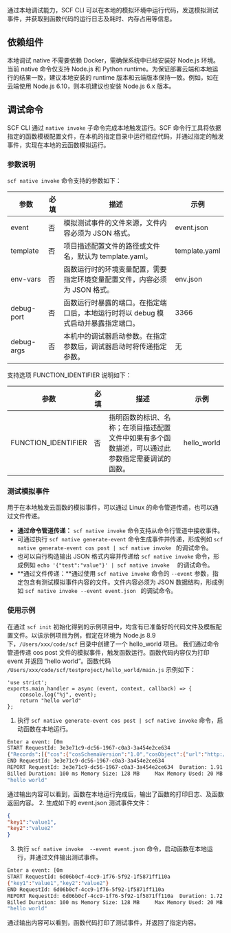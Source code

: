通过本地调试能力，SCF CLI 可以在本地的模拟环境中运行代码，发送模拟测试事件，并获取到函数代码的运行日志及耗时、内存占用等信息。

## 依赖组件
本地调试 native 不需要依赖 Docker，需确保系统中已经安装好 Node.js 环境。当前 native 命令仅支持 Node.js 和 Python runtime。为保证部署云端和本地运行的结果一致，建议本地安装的 runtime 版本和云端版本保持一致。例如，如在云端使用 Node.js 6.10，则本机建议也安装 Node.js 6.x 版本。

## 调试命令
SCF CLI 通过 `native invoke` 子命令完成本地触发运行。SCF 命令行工具将依据指定的函数模板配置文件，在本机的指定目录中运行相应代码，并通过指定的触发事件，实现在本地的云函数模拟运行。

### 参数说明
`scf native invoke` 命令支持的参数如下：

| 参数       | 必填 | 描述                                                         | 示例          |
| ---------- | ---- | ------------------------------------------------------------ | ------------- |
| event      | 否   | 模拟测试事件的文件来源，文件内容必须为 JSON 格式。              | event.json    |
| template   | 否   | 项目描述配置文件的路径或文件名，默认为 template.yaml。           | template.yaml |
| env-vars   | 否   | 函数运行时的环境变量配置，需要指定环境变量配置文件，内容必须为 JSON 格式。   | env.json      |
| debug-port | 否   | 函数运行时暴露的端口。在指定端口后，本地运行时将以 debug 模式启动并暴露指定端口。   | 3366          |
| debug-args | 否   | 本机中的调试器启动参数。在指定参数后，调试器启动时将传递指定参数。   |   无            |

支持选项 FUNCTION_IDENTIFIER 说明如下：

| 参数                | 必填 | 描述                                                         | 示例        |
| ------------------- | ---- | ------------------------------------------------------------ | ----------- |
| FUNCTION_IDENTIFIER | 否   | 指明函数的标识、名称；在项目描述配置文件中如果有多个函数描述，可以通过此参数指定需要调试的函数。   | hello_world |

### 测试模拟事件
用于在本地触发云函数的模拟事件，可以通过 Linux 的命令管道传递，也可以通过文件传递。
- **通过命令管道传递：** `scf native invoke` 命令支持从命令行管道中接收事件。
 - 可通过执行 `scf native generate-event` 命令生成事件并传递，形成例如 `scf native generate-event cos post | scf native invoke ` 的调试命令。
 - 也可以自行构造输出 JSON 格式内容并传递给 `scf native invoke` 命令，形成例如 `echo '{"test":"value"}' | scf native invoke  ` 的调试命令。
- **通过文件传递：**通过使用 `scf native invoke` 命令的 `--event` 参数，指定包含有测试模拟事件内容的文件。文件内容必须为 JSON 数据结构，形成例如 `scf native invoke --event event.json ` 的调试命令。   

### 使用示例
在通过 `scf init` 初始化得到的示例项目中，均含有已准备好的代码文件及模板配置文件。以该示例项目为例，假定在环境为 Node.js 8.9下，`/Users/xxx/code/scf` 目录中创建了一个 hello_world 项目。
我们通过命令管道传递 cos post 文件的模拟事件，触发函数运行。函数代码内容仅为打印 event 并返回 “hello world”。函数代码 `/Users/xxx/code/scf/testproject/hello_world/main.js` 示例如下：
```
'use strict';
exports.main_handler = async (event, context, callback) => {
    console.log("%j", event);
    return "hello world"
};
```
1. 执行 `scf native generate-event cos post | scf native invoke` 命令，启动函数在本地运行。
```bash
Enter a event: [0m
START RequestId: 3e3e71c9-dc56-1967-c0a3-3a454e2ce634
{"Records":[{"cos":{"cosSchemaVersion":"1.0","cosObject":{"url":"http://testpic-1253970026.cos.ap-guangzhou.myqcloud.com/testfile","meta":{"x-cos-request-id":"NWMxOWY4MGFfMjViMjU4NjRfMTUyMV8yNzhhZjM=","Content-Type":""},"vid":"","key":"/1253970026/testpic/testfile","size":1029},"cosBucket":{"region":"gz","name":"testpic","appid":"1253970026"},"cosNotificationId":"unkown"},"event":{"eventName":"cos:ObjectCreated:Post","eventVersion":"1.0","eventTime":1545205770,"eventSource":"qcs::cos","requestParameters":{"requestSourceIP":"xx.xx.xx.xxx","requestHeaders":{"Authorization":"q-sign-algorithm=sha1&q-ak=AKIDQm6iUh2NJ6jL41tVUis9KpY5Rgv49zyC&q-sign-time=1545205709;1545215769&q-key-time=1545205709;1545215769&q-header-list=host;x-cos-storage-class&q-url-param-list=&q-signature=098ac7dfe9cf21116f946c4b4c29001c2b449b14"}},"eventQueue":"qcs:0:lambda:cd:appid/1253970026:default.printevent.$LATEST","reservedInfo":"","reqid":179398952}}]}
END RequestId: 3e3e71c9-dc56-1967-c0a3-3a454e2ce634
REPORT RequestId: 3e3e71c9-dc56-1967-c0a3-3a454e2ce634  Duration: 1.91 ms
Billed Duration: 100 ms Memory Size: 128 MB     Max Memory Used: 20 MB
"hello world"
```
通过输出内容可以看到，函数在本地运行完成后，输出了函数的打印日志、及函数返回内容。
2. 生成如下的 event.json 测试事件文件：
```json
{
"key1":"value1",
"key2":"value2"
}
```
3. 执行 `scf native invoke  --event event.json` 命令，启动函数在本地运行，并通过文件输出测试事件。
```bash
Enter a event: [0m
START RequestId: 6d06b0cf-4cc9-1f76-5f92-1f5871ff110a
{"key1":"value1","key2":"value2"}
END RequestId: 6d06b0cf-4cc9-1f76-5f92-1f5871ff110a
REPORT RequestId: 6d06b0cf-4cc9-1f76-5f92-1f5871ff110a  Duration: 1.72 ms
Billed Duration: 100 ms Memory Size: 128 MB     Max Memory Used: 20 MB
"hello world"
```
通过输出内容可以看到，函数代码打印了测试事件，并返回了指定内容。
